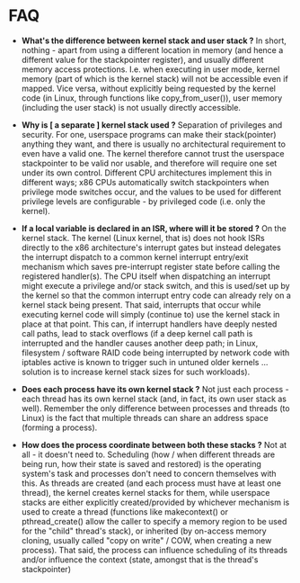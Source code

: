 # FAQ

* **What's the difference between kernel stack and user stack ?**
In short, nothing - apart from using a different location in memory (and hence a different value for the stackpointer register), and usually different memory access protections. I.e. when executing in user mode, kernel memory (part of which is the kernel stack) will not be accessible even if mapped. Vice versa, without explicitly being requested by the kernel code (in Linux, through functions like copy_from_user()), user memory (including the user stack) is not usually directly accessible.

* **Why is [ a separate ] kernel stack used ?**
Separation of privileges and security. For one, userspace programs can make their stack(pointer) anything they want, and there is usually no architectural requirement to even have a valid one. The kernel therefore cannot trust the userspace stackpointer to be valid nor usable, and therefore will require one set under its own control. Different CPU architectures implement this in different ways; x86 CPUs automatically switch stackpointers when privilege mode switches occur, and the values to be used for different privilege levels are configurable - by privileged code (i.e. only the kernel).

* **If a local variable is declared in an ISR, where will it be stored ?**
On the kernel stack. The kernel (Linux kernel, that is) does not hook ISRs directly to the x86 architecture's interrupt gates but instead delegates the interrupt dispatch to a common kernel interrupt entry/exit mechanism which saves pre-interrupt register state before calling the registered handler(s). The CPU itself when dispatching an interrupt might execute a privilege and/or stack switch, and this is used/set up by the kernel so that the common interrupt entry code can already rely on a kernel stack being present.
That said, interrupts that occur while executing kernel code will simply (continue to) use the kernel stack in place at that point. This can, if interrupt handlers have deeply nested call paths, lead to stack overflows (if a deep kernel call path is interrupted and the handler causes another deep path; in Linux, filesystem / software RAID code being interrupted by network code with iptables active is known to trigger such in untuned older kernels ... solution is to increase kernel stack sizes for such workloads).

* **Does each process have its own kernel stack ?**
Not just each process - each thread has its own kernel stack (and, in fact, its own user stack as well). Remember the only difference between processes and threads (to Linux) is the fact that multiple threads can share an address space (forming a process).

* **How does the process coordinate between both these stacks ?**
Not at all - it doesn't need to. Scheduling (how / when different threads are being run, how their state is saved and restored) is the operating system's task and processes don't need to concern themselves with this. As threads are created (and each process must have at least one thread), the kernel creates kernel stacks for them, while userspace stacks are either explicitly created/provided by whichever mechanism is used to create a thread (functions like makecontext() or pthread_create() allow the caller to specify a memory region to be used for the "child" thread's stack), or inherited (by on-access memory cloning, usually called "copy on write" / COW, when creating a new process).
That said, the process can influence scheduling of its threads and/or influence the context (state, amongst that is the thread's stackpointer)
